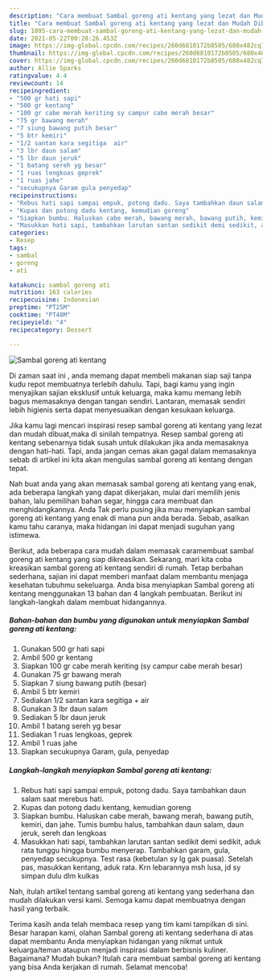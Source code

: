 ```yaml
---
description: "Cara membuat Sambal goreng ati kentang yang lezat dan Mudah Dibuat"
title: "Cara membuat Sambal goreng ati kentang yang lezat dan Mudah Dibuat"
slug: 1095-cara-membuat-sambal-goreng-ati-kentang-yang-lezat-dan-mudah-dibuat
date: 2021-05-22T00:28:26.453Z
image: https://img-global.cpcdn.com/recipes/260d6810172b8505/680x482cq70/sambal-goreng-ati-kentang-foto-resep-utama.jpg
thumbnail: https://img-global.cpcdn.com/recipes/260d6810172b8505/680x482cq70/sambal-goreng-ati-kentang-foto-resep-utama.jpg
cover: https://img-global.cpcdn.com/recipes/260d6810172b8505/680x482cq70/sambal-goreng-ati-kentang-foto-resep-utama.jpg
author: Allie Sparks
ratingvalue: 4.4
reviewcount: 14
recipeingredient:
- "500 gr hati sapi"
- "500 gr kentang"
- "100 gr cabe merah keriting sy campur cabe merah besar"
- "75 gr bawang merah"
- "7 siung bawang putih besar"
- "5 btr kemiri"
- "1/2 santan kara segitiga  air"
- "3 lbr daun salam"
- "5 lbr daun jeruk"
- "1 batang sereh yg besar"
- "1 ruas lengkoas geprek"
- "1 ruas jahe"
- "secukupnya Garam gula penyedap"
recipeinstructions:
- "Rebus hati sapi sampai empuk, potong dadu. Saya tambahkan daun salam saat merebus hati."
- "Kupas dan potong dadu kentang, kemudian goreng"
- "Siapkan bumbu. Haluskan cabe merah, bawang merah, bawang putih, kemiri, dan jahe. Tumis bumbu halus, tambahkan daun salam, daun jeruk, sereh dan lengkoas"
- "Masukkan hati sapi, tambahkan larutan santan sedikit demi sedikit, aduk rata tunggu hingga bumbu menyerap. Tambahkan garam, gula, penyedap secukupnya. Test rasa (kebetulan sy lg gak puasa). Setelah pas, masukkan kentang, aduk rata. Krn lebarannya msh lusa, jd sy simpan dulu dlm kulkas"
categories:
- Resep
tags:
- sambal
- goreng
- ati

katakunci: sambal goreng ati 
nutrition: 163 calories
recipecuisine: Indonesian
preptime: "PT25M"
cooktime: "PT48M"
recipeyield: "4"
recipecategory: Dessert

---
```



![Sambal goreng ati kentang](https://img-global.cpcdn.com/recipes/260d6810172b8505/680x482cq70/sambal-goreng-ati-kentang-foto-resep-utama.jpg)

Di zaman  saat ini , anda memang dapat membeli makanan siap saji tanpa kudu repot membuatnya terlebih dahulu. Tapi, bagi kamu yang ingin menyajikan sajian eksklusif untuk keluarga, maka kamu memang lebih bagus memasaknya dengan tangan sendiri. Lantaran, memasak sendiri lebih higienis serta dapat menyesuaikan dengan kesukaan keluarga.

Jika kamu lagi mencari inspirasi resep sambal goreng ati kentang yang lezat dan mudah dibuat,maka di sinilah tempatnya. Resep sambal goreng ati kentang  sebenarnya tidak susah untuk dilakukan jika anda memasaknya dengan hati-hati. Tapi, anda jangan cemas akan gagal dalam memasaknya 
sebab di artikel ini kita akan mengulas sambal goreng ati kentang dengan tepat.  



Nah buat anda yang akan memasak sambal goreng ati kentang yang enak, ada beberapa langkah yang dapat dikerjakan, mulai dari memilih jenis bahan, lalu pemilihan bahan segar, hingga cara membuat dan menghidangkannya. Anda Tak perlu pusing jika mau menyiapkan sambal goreng ati kentang yang enak di mana pun anda berada. Sebab, asalkan kamu  tahu caranya, maka hidangan ini dapat menjadi suguhan yang istimewa.

Berikut, ada beberapa cara mudah dalam memasak caramembuat sambal goreng ati kentang yang siap dikreasikan. Sekarang, mari kita coba kreasikan sambal goreng ati kentang sendiri di rumah. Tetap berbahan sederhana, sajian ini dapat memberi manfaat dalam membantu menjaga kesehatan tubuhmu sekeluarga. Anda bisa menyiapkan Sambal goreng ati kentang menggunakan 13 bahan dan 4 langkah pembuatan. Berikut ini langkah-langkah dalam membuat hidangannya.

<!--inarticleads1-->

##### Bahan-bahan dan bumbu yang digunakan untuk menyiapkan Sambal goreng ati kentang:

1. Gunakan 500 gr hati sapi
1. Ambil 500 gr kentang
1. Siapkan 100 gr cabe merah keriting (sy campur cabe merah besar)
1. Gunakan 75 gr bawang merah
1. Siapkan 7 siung bawang putih (besar)
1. Ambil 5 btr kemiri
1. Sediakan 1/2 santan kara segitiga + air
1. Gunakan 3 lbr daun salam
1. Sediakan 5 lbr daun jeruk
1. Ambil 1 batang sereh yg besar
1. Sediakan 1 ruas lengkoas, geprek
1. Ambil 1 ruas jahe
1. Siapkan secukupnya Garam, gula, penyedap




<!--inarticleads2-->

##### Langkah-langkah menyiapkan Sambal goreng ati kentang:

1. Rebus hati sapi sampai empuk, potong dadu. Saya tambahkan daun salam saat merebus hati.
1. Kupas dan potong dadu kentang, kemudian goreng
1. Siapkan bumbu. Haluskan cabe merah, bawang merah, bawang putih, kemiri, dan jahe. Tumis bumbu halus, tambahkan daun salam, daun jeruk, sereh dan lengkoas
1. Masukkan hati sapi, tambahkan larutan santan sedikit demi sedikit, aduk rata tunggu hingga bumbu menyerap. Tambahkan garam, gula, penyedap secukupnya. Test rasa (kebetulan sy lg gak puasa). Setelah pas, masukkan kentang, aduk rata. Krn lebarannya msh lusa, jd sy simpan dulu dlm kulkas




Nah, itulah artikel tentang  sambal goreng ati kentang  yang sederhana dan mudah dilakukan versi kami. Semoga kamu dapat membuatnya dengan hasil yang terbaik. 

Terima kasih anda telah membaca resep yang tim kami tampilkan di sini. Besar harapan kami, olahan  Sambal goreng ati kentang sederhana di atas dapat membantu Anda menyiapkan hidangan yang nikmat untuk keluarga/teman ataupun menjadi inspirasi dalam berbisnis kuliner. Bagaimana? Mudah bukan? Itulah cara membuat sambal goreng ati kentang yang bisa Anda kerjakan di rumah. Selamat mencoba!

